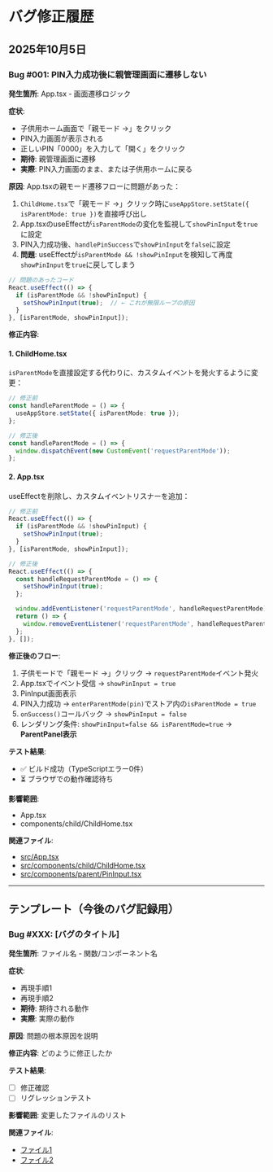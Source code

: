 # バグ修正履歴

## 2025年10月5日

### Bug #001: PIN入力成功後に親管理画面に遷移しない

**発生箇所**: App.tsx - 画面遷移ロジック

**症状**:
- 子供用ホーム画面で「親モード →」をクリック
- PIN入力画面が表示される
- 正しいPIN「0000」を入力して「開く」をクリック
- **期待**: 親管理画面に遷移
- **実際**: PIN入力画面のまま、または子供用ホームに戻る

**原因**:
App.tsxの親モード遷移フローに問題があった：

1. `ChildHome.tsx`で「親モード →」クリック時に`useAppStore.setState({ isParentMode: true })`を直接呼び出し
2. App.tsxのuseEffectが`isParentMode`の変化を監視して`showPinInput`を`true`に設定
3. PIN入力成功後、`handlePinSuccess`で`showPinInput`を`false`に設定
4. **問題**: useEffectが`isParentMode && !showPinInput`を検知して再度`showPinInput`を`true`に戻してしまう

```typescript
// 問題のあったコード
React.useEffect(() => {
  if (isParentMode && !showPinInput) {
    setShowPinInput(true);  // ← これが無限ループの原因
  }
}, [isParentMode, showPinInput]);
```

**修正内容**:

#### 1. ChildHome.tsx
`isParentMode`を直接設定する代わりに、カスタムイベントを発火するように変更：

```typescript
// 修正前
const handleParentMode = () => {
  useAppStore.setState({ isParentMode: true });
};

// 修正後
const handleParentMode = () => {
  window.dispatchEvent(new CustomEvent('requestParentMode'));
};
```

#### 2. App.tsx
useEffectを削除し、カスタムイベントリスナーを追加：

```typescript
// 修正前
React.useEffect(() => {
  if (isParentMode && !showPinInput) {
    setShowPinInput(true);
  }
}, [isParentMode, showPinInput]);

// 修正後
React.useEffect(() => {
  const handleRequestParentMode = () => {
    setShowPinInput(true);
  };

  window.addEventListener('requestParentMode', handleRequestParentMode);
  return () => {
    window.removeEventListener('requestParentMode', handleRequestParentMode);
  };
}, []);
```

**修正後のフロー**:
1. 子供モードで「親モード →」クリック → `requestParentMode`イベント発火
2. App.tsxでイベント受信 → `showPinInput = true`
3. PinInput画面表示
4. PIN入力成功 → `enterParentMode(pin)`でストア内の`isParentMode = true`
5. `onSuccess()`コールバック → `showPinInput = false`
6. レンダリング条件: `showPinInput=false && isParentMode=true` → **ParentPanel表示**

**テスト結果**:
- ✅ ビルド成功（TypeScriptエラー0件）
- ⏳ ブラウザでの動作確認待ち

**影響範囲**:
- App.tsx
- components/child/ChildHome.tsx

**関連ファイル**:
- [src/App.tsx](../src/App.tsx)
- [src/components/child/ChildHome.tsx](../src/components/child/ChildHome.tsx)
- [src/components/parent/PinInput.tsx](../src/components/parent/PinInput.tsx)

---

## テンプレート（今後のバグ記録用）

### Bug #XXX: [バグのタイトル]

**発生箇所**: ファイル名 - 関数/コンポーネント名

**症状**:
- 再現手順1
- 再現手順2
- **期待**: 期待される動作
- **実際**: 実際の動作

**原因**:
問題の根本原因を説明

**修正内容**:
どのように修正したか

**テスト結果**:
- [ ] 修正確認
- [ ] リグレッションテスト

**影響範囲**:
変更したファイルのリスト

**関連ファイル**:
- [ファイル1](../path/to/file1)
- [ファイル2](../path/to/file2)
